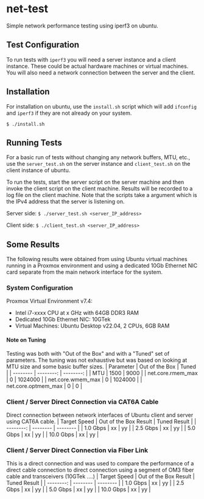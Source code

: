# net-test
Simple network performance testing using iperf3 on ubuntu.

## Test Configuration
To run tests with ```iperf3``` you will need a server instance and a client instance. These could be actual
hardware machines or virtual machines. You will also need a network connection between the server and the client.

## Installation
For installation on ubuntu, use the ```install.sh``` script which will add ```ifconfig``` and ```iperf3``` if they are not already on your system.

```$ ./install.sh```

## Running Tests
For a basic run of tests without changing any network buffers, MTU, etc., use the ```server_test.sh``` on
the server instance and ```client_test.sh``` on the client instance of ubuntu.

To run the tests, start the server script on the server machine and then invoke the client script on the client machine. Results will be recorded to a log file on the client machine. Note that the scripts take a argument which is the IPv4 address that the server is listening on.

Server side:
```$ ./server_test.sh <server_IP_address>```

Client side:
```$ ./client_test.sh <server_IP_address>```

## Some Results
The following results were obtained from using Ubuntu virtual machines running in a Proxmox environment and using a dedicated 10Gb Ethernet NIC card separate from the main network interface for the system.

### System Configuration
Proxmox Virtual Environment v7.4:
* Intel i7-xxxx CPU at x GHz with 64GB DDR3 RAM
* Dedicated 10Gb Ethernet NIC: 10GTek
* Virtual Machines: Ubuntu Desktop v22.04, 2 CPUs, 6GB RAM

#### Note on Tuning
Testing was both with "Out of the Box" and with a "Tuned" set of parameters. The tuning was not exhaustive but was based on looking at MTU size and some basic buffer sizes.
| Parameter | Out of the Box | Tuned |
| -------- | --------: | --------: |
| MTU | 1500 | 9000 |
| net.core.rmem_max | 0 | 1024000 |
| net.core.wmem_max | 0 | 1024000 |
| net.core.optmem_max | 0 | 0 |

### Client / Server Direct Connection via CAT6A Cable
Direct connection between network interfaces of Ubuntu client and server using CAT6A cable.
| Target Speed | Out of the Box Result | Tuned Result |
| --------: | -------- | -------- |
| 1.0 Gbps | xx | yy |
| 2.5 Gbps | xx | yy |
| 5.0 Gbps | xx | yy |
| 10.0 Gbps | xx | yy |

### Client / Server Direct Connection via Fiber Link
This is a direct connection and was used to compare the performance of a direct cable connection to direct connection using a segment of OM3 fiber cable and transceivers (10GTek ....)
| Target Speed | Out of the Box Result | Tuned Result |
| --------: | -------- | -------- |
| 1.0 Gbps | xx | yy |
| 2.5 Gbps | xx | yy |
| 5.0 Gbps | xx | yy |
| 10.0 Gbps | xx | yy |

